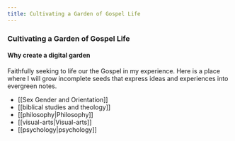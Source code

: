 ```yaml
---
title: Cultivating a Garden of Gospel Life
---
```


### Cultivating a Garden of Gospel Life

#### Why create a digital garden

Faithfully seeking to life our the Gospel in my experience. Here is a place where I will grow incomplete seeds that express ideas and experiences into evergreen notes.

- [[Sex Gender and Orientation]]
- [[biblical studies and theology]]
- [[philosophy|Philosophy]]
- [[visual-arts|Visual-arts]]
- [[psychology|psychology]]

